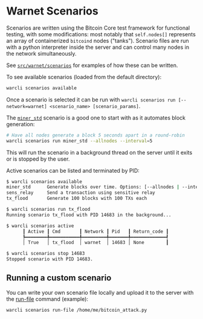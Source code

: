 # Warnet Scenarios

Scenarios are written using the Bitcoin Core test framework for functional testing,
with some modifications: most notably that `self.nodes[]` represents an array of
containerized `bitcoind` nodes ("tanks"). Scenario files are run with a python interpreter
inside the server and can control many nodes in the network simultaneously.

See [`src/warnet/scenarios`](../src/warnet/scenarios) for examples of how these can be written.

To see available scenarios (loaded from the default directory):

```bash
warcli scenarios available
```

Once a scenario is selected it can be run with `warcli scenarios run [--network=warnet] <scenario_name> [scenario_params]`.

The [`miner_std`](../src/warnet/scenarios/miner_std.py) scenario is a good one to start with as it automates block generation:

```bash
# Have all nodes generate a block 5 seconds apart in a round-robin
warcli scenarios run miner_std --allnodes --interval=5
```

This will run the scenario in a background thread on the server until it exits or is stopped by the user.

Active scenarios can be listed and terminated by PID:

```bash
$ warcli scenarios available
miner_std      Generate blocks over time. Options: [--allnodes | --interval=<number> | --mature]
sens_relay     Send a transaction using sensitive relay
tx_flood       Generate 100 blocks with 100 TXs each

$ warcli scenarios run tx_flood
Running scenario tx_flood with PID 14683 in the background...

$ warcli scenarios active
      ┃ Active ┃ Cmd       ┃ Network ┃ Pid   ┃ Return_code ┃
      ┡━━━━━━━━╇━━━━━━━━━━━╇━━━━━━━━━╇━━━━━━━╇━━━━━━━━━━━━━┩
      │ True   │ tx_flood  │ warnet  │ 14683 │ None        ┃

$ warcli scenarios stop 14683
Stopped scenario with PID 14683.
```

## Running a custom scenario

You can write your own scenario file locally and upload it to the server with
the [run-file](/docs/warcli.md#warcli-scenarios-run-file) command (example):

```bash
warcli scenarios run-file /home/me/bitcoin_attack.py
```
